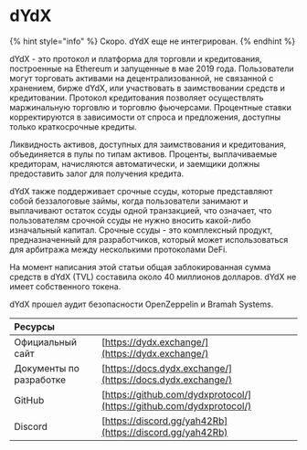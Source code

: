 # dYdX

{% hint style="info" %}
Скоро. dYdX еще не интегрирован.
{% endhint %}

dYdX - это протокол и платформа для торговли и кредитования, построенные на Ethereum и запущенные в мае 2019 года. Пользователи могут торговать активами на децентрализованной, не связанной с хранением, бирже dYdX, или участвовать в заимствовании средств и кредитовании. Протокол кредитования позволяет осуществлять маржинальную торговлю и торговлю фьючерсами. Процентные ставки корректируются в зависимости от спроса и предложения, доступны только краткосрочные кредиты.

Ликвидность активов, доступных для заимствования и кредитования, объединяется в пулы по типам активов. Проценты, выплачиваемые кредиторам, начисляются автоматически, и заемщики должны предоставить залог для получения кредита.

dYdX также поддерживает срочные ссуды, которые представляют собой беззалоговые займы, когда пользователи занимают и выплачивают остаток ссуды одной транзакцией, что означает, что пользователям срочной ссуды не нужно вносить какой-либо изначальный капитал. Срочные ссуды - это комплексный продукт, предназначенный для разработчиков, который может использоваться для арбитража между несколькими протоколами DeFi.

На момент написания этой статьи общая заблокированная сумма средств в dYdX \(TVL\) составила около 40 миллионов долларов. dYdX не имеет собственного токена.

dYdX прошел аудит безопасности OpenZeppelin и Bramah Systems.

| Ресурсы                 |                                                                      |
|:----------------------- |:-------------------------------------------------------------------- |
| Официальный сайт        | [https://dydx.exchange/](https://dydx.exchange/)                     |
| Документы по разработке | [https://docs.dydx.exchange/](https://docs.dydx.exchange/)           |
| GitHub                  | [https://github.com/dydxprotocol/](https://github.com/dydxprotocol/) |
| Discord                 | [https://discord.gg/yah42Rb](https://discord.gg/yah42Rb)             |





